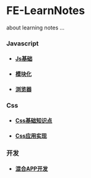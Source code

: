 # FE-LearnNotes

  about learning notes ...

### Javascript

- #### [Js基础](Javascript/basics.md)
- #### [模块化](Javascript/module.md)
- #### [浏览器](Javascript/browser.md)


### Css

- #### [Css基础知识点](Css/basics.md)
- #### [Css应用实现](Css/realization.md)

### 开发

- #### [混合APP开发](Development/hybrid.md)